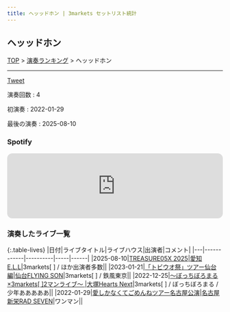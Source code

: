 ```yaml
---
title: ヘッッドホン | 3markets セットリスト統計
---
```

## ヘッッドホン


[TOP](/setlist/) > [演奏ランキング](songs.html) > ヘッッドホン

___

<a href="https://twitter.com/share?ref_src=twsrc%5Etfw" data-text="3markets[ ]セットリスト > ヘッッドホン" class="twitter-share-button" data-via="3markets" data-hashtags="3markets" data-related="3markets" data-show-count="false">Tweet</a>

演奏回数
: 4

初演奏
: 2022-01-29

最後の演奏
: 2025-08-10







### Spotify
<iframe style="border-radius:12px" src="https://open.spotify.com/embed/track/0kqFGVtMeafMZORw5Fwvkk?utm_source=generator" width="100%" height="152" frameBorder="0" allowfullscreen="" allow="autoplay; clipboard-write; encrypted-media; fullscreen; picture-in-picture" loading="lazy"></iframe>





### 演奏したライブ一覧

{:.table-lives}
|日付|ライブタイトル|ライブハウス|出演者|コメント|
|---|------------|----------|-----|------|
|<span class="nowrap">2025-08-10</span>|[TREASURE05X 2025](live211.html)|[愛知E.L.L](livehouse118.html)|3markets[ ] / ほか出演者多数||
|<span class="nowrap">2023-01-21</span>|[「トビウオ祭」ツアー仙台編](live050.html)|[仙台FLYING SON](livehouse018.html)|3markets[ ] / 鉄風東京||
|<span class="nowrap">2022-12-25</span>|[〜ぼっちぼろまる×3markets[ ]2マンライブ〜	](live045.html)|[大塚Hearts Next](livehouse048.html)|3markets[ ] / ぼっちぼろまる / 少年あああああ||
|<span class="nowrap">2022-01-29</span>|[愛しかなくてごめんねツアー名古屋公演](live002.html)|[名古屋 新栄RAD SEVEN](livehouse023.html)|ワンマン||



<script async src="https://platform.twitter.com/widgets.js" charset="utf-8"></script>